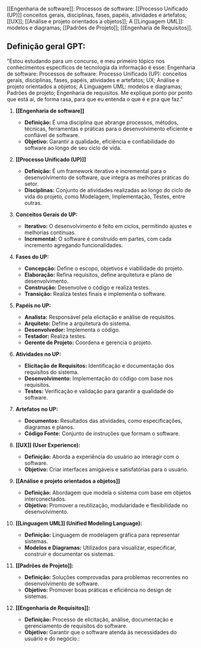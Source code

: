[[Engenharia de software]]: Processos de software: [[Processo Unificado (UP)]] conceitos gerais, disciplinas, fases, papéis, atividades e artefatos; [[UX]]; [[Análise e projeto orientados a objetos]]; A [[Linguagem UML]]: modelos e diagramas; [[Padrões de Projeto]]; [[Engenharia de Requisitos]].
## Definição geral GPT:

"Estou estudando para um concurso, e meu primeiro tópico nos conhecimentos específicos de tecnologia da informação é esse: Engenharia de software: Processos de software: Processo Unificado (UP): conceitos gerais, disciplinas, fases, papéis, atividades e artefatos; UX; Análise e projeto orientados a objetos; A Linguagem UML: modelos e diagramas; Padrões de projeto; Engenharia de requisitos. Me explique ponto por ponto que está ai, de forma rasa, para que eu entenda o que é e pra que faz."

1. **[[Engenharia de software]]**
    
    - **Definição:** É uma disciplina que abrange processos, métodos, técnicas, ferramentas e práticas para o desenvolvimento eficiente e confiável de software.
    - **Objetivo:** Garantir a qualidade, eficiência e confiabilidade do software ao longo de seu ciclo de vida.
2. **[[Processo Unificado (UP)]]**
    
    - **Definição:** É um framework iterativo e incremental para o desenvolvimento de software, que integra as melhores práticas do setor.
    - **Disciplinas:** Conjunto de atividades realizadas ao longo do ciclo de vida do projeto, como Modelagem, Implementação, Testes, entre outras.
3. **Conceitos Gerais do UP:**
    
    - **Iterativo:** O desenvolvimento é feito em ciclos, permitindo ajustes e melhorias contínuas.
    - **Incremental:** O software é construído em partes, com cada incremento agregando funcionalidades.
4. **Fases do UP:**
    
    - **Concepção:** Define o escopo, objetivos e viabilidade do projeto.
    - **Elaboração:** Refina requisitos, define arquitetura e plano de desenvolvimento.
    - **Construção:** Desenvolve o código e realiza testes.
    - **Transição:** Realiza testes finais e implementa o software.
5. **Papéis no UP:**
    
    - **Analista:** Responsável pela elicitação e análise de requisitos.
    - **Arquiteto:** Define a arquitetura do sistema.
    - **Desenvolvedor:** Implementa o código.
    - **Testador:** Realiza testes.
    - **Gerente de Projeto:** Coordena e gerencia o projeto.
6. **Atividades no UP:**
    
    - **Elicitação de Requisitos:** Identificação e documentação dos requisitos do sistema.
    - **Desenvolvimento:** Implementação do código com base nos requisitos.
    - **Testes:** Verificação e validação para garantir a qualidade do software.
7. **Artefatos no UP:**
    
    - **Documentos:** Resultados das atividades, como especificações, diagramas e planos.
    - **Código Fonte:** Conjunto de instruções que formam o software.
8. **[[UX]] (User Experience):**
    
    - **Definição:** Aborda a experiência do usuário ao interagir com o software.
    - **Objetivo:** Criar interfaces amigáveis e satisfatórias para o usuário.
9. **[[Análise e projeto orientados a objetos]]**
    
    - **Definição:** Abordagem que modela o sistema com base em objetos interconectados.
    - **Objetivo:** Promover a reutilização, modularidade e flexibilidade no desenvolvimento.
10. **[[Linguagem UML]] (Unified Modeling Language):**
    
    - **Definição:** Linguagem de modelagem gráfica para representar sistemas.
    - **Modelos e Diagramas:** Utilizados para visualizar, especificar, construir e documentar os sistemas.
11. **[[Padrões de Projeto]]:**
    
    - **Definição:** Soluções comprovadas para problemas recorrentes no desenvolvimento de software.
    - **Objetivo:** Promover boas práticas e eficiência no design de sistemas.
12. **[[Engenharia de Requisitos]]:**
    
    - **Definição:** Processo de elicitação, análise, documentação e gerenciamento de requisitos do software.
    - **Objetivo:** Garantir que o software atenda às necessidades do usuário e do negócio.:
